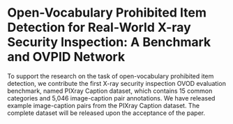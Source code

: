 # Open-Vocabulary Prohibited Item Detection for Real-World X-ray Security Inspection: A Benchmark and OVPID Network
To support the research on the task of open-vocabulary prohibited item detection, we contribute the first X-ray security inspection OVOD evaluation benchmark, named PIXray Caption dataset, which contains 15 common categories and 5,046 image-caption pair annotations. We have released example image-caption pairs from the PIXray Caption dataset. The complete dataset will be released upon the acceptance of the paper.
